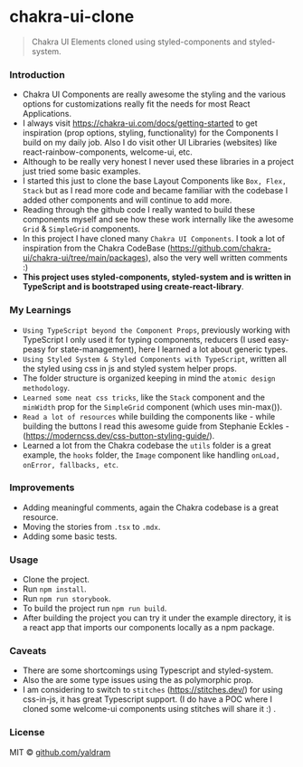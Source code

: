 # chakra-ui-clone

> Chakra UI Elements cloned using styled-components and styled-system.

### Introduction

- Chakra UI Components are really awesome the styling and the various options for customizations really fit the needs for most React Applications.
- I always visit https://chakra-ui.com/docs/getting-started to get inspiration (prop options, styling, functionality) for the Components I build on my daily job. Also I do visit other UI Libraries (websites) like react-rainbow-components, welcome-ui, etc.
- Although to be really very honest I never used these libraries in a project just tried some basic examples.
- I started this just to clone the base Layout Components like `Box, Flex, Stack` but as I read more code and became familiar with the codebase I added other components and will continue to add more.
- Reading through the github code I really wanted to build these components myself and see how these work internally like the awesome `Grid` & `SimpleGrid` components.
- In this project I have cloned many `Chakra UI Components`. I took a lot of inspiration from the Chakra CodeBase (https://github.com/chakra-ui/chakra-ui/tree/main/packages), also the very well written comments :)
- **This project uses styled-components, styled-system and is written in TypeScript and is bootstraped using create-react-library**.

### My Learnings

- `Using TypeScript beyond the Component Props`, previously working with TypeScript I only used it for typing components, reducers (I used easy-peasy for state-management), here I learned a lot about generic types.
- `Using Styled System & Styled Components with TypeScript`, written all the styled using css in js and styled system helper props.
- The folder structure is organized keeping in mind the `atomic design methodology`.
- `Learned some neat css tricks`, like the `Stack` component and the `minWidth` prop for the `SimpleGrid` component (which uses min-max()).
- `Read a lot of resources` while building the components like - while building the buttons I read this awesome guide from Stephanie Eckles - (https://moderncss.dev/css-button-styling-guide/).
- Learned a lot from the Chakra codebase the `utils` folder is a great example, the `hooks` folder, the `Image` component like handling `onLoad, onError, fallbacks, etc`.

### Improvements

- Adding meaningful comments, again the Chakra codebase is a great resource.
- Moving the stories from `.tsx` to `.mdx`.
- Adding some basic tests.

### Usage

- Clone the project.
- Run `npm install`.
- Run `npm run storybook`.
- To build the project run `npm run build`.
- After building the project you can try it under the example directory, it is a react app that imports our components locally as a npm package.

### Caveats

- There are some shortcomings using Typescript and styled-system.
- Also the are some type issues using the as polymorphic prop.
- I am considering to switch to `stitches` (https://stitches.dev/) for using css-in-js, it has great Typescript support. (I do have a POC where I cloned some welcome-ui components using stitches will share it :) .

### License

MIT © [github.com/yaldram](https://github.com/github.com/yaldram)
